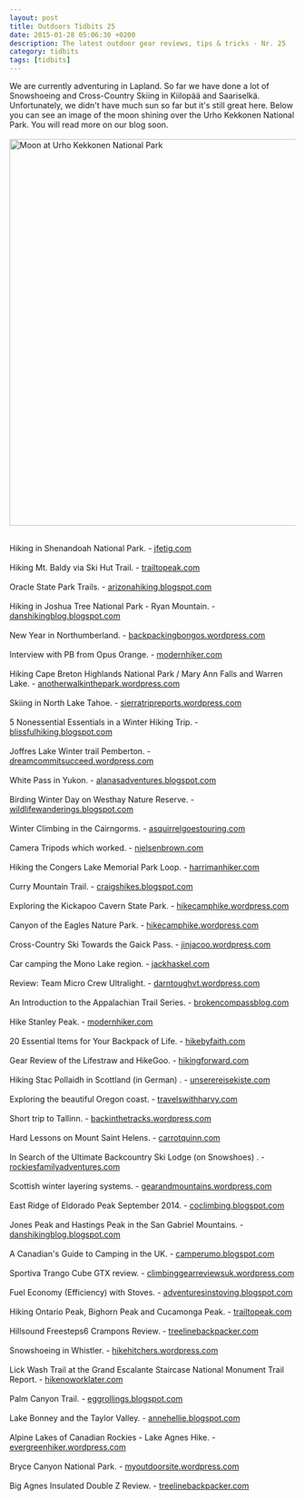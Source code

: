 ```yaml
---
layout: post
title: Outdoors Tidbits 25
date: 2015-01-28 05:06:30 +0200
description: The latest outdoor gear reviews, tips & tricks - Nr. 25
category: tidbits
tags: [tidbits]
---
```

We are currently adventuring in Lapland. So far we have done a lot of Snowshoeing and Cross-Country Skiing in Kiilopää and Saariselkä. Unfortunately, we didn't have much sun so far but it's still great here. Below you can see an image of the moon shining over the Urho Kekkonen National Park. You will read more on our blog soon.
<br><br>
<a href="https://www.flickr.com/photos/90204224@N07/16199155969" title="Moon at Urho Kekkonen National Park"><img src="https://farm8.staticflickr.com/7451/16199155969_80cb33d3ec_b.jpg" width="1024" height="680" alt="Moon at Urho Kekkonen National Park"></a><br><!--more--><br>

Hiking in  Shenandoah National Park. - [jfetig.com](http://jfetig.com/2015/01/20/lets-go-hiking)
<br><br>
Hiking Mt. Baldy via Ski Hut Trail. - [trailtopeak.com](http://trailtopeak.com/2015/01/19/mt-baldy-via-ski-hut-trail-01-19-15) 
<br><br>
Oracle State Park Trails. - [arizonahiking.blogspot.com](http://arizonahiking.blogspot.com/2015/01/oracle-state-park-trails.html) 
<br><br>
Hiking in Joshua Tree National Park - Ryan Mountain. - [danshikingblog.blogspot.com](http://danshikingblog.blogspot.com/2015/01/joshua-tree-ryan-mountain-january-3-2014.html) 
<br><br>
New Year in Northumberland. - [backpackingbongos.wordpress.com](https://backpackingbongos.wordpress.com/2015/01/19/new-year-in-northumberland/) 
<br><br>
Interview with PB from Opus Orange. - [modernhiker.com](http://www.modernhiker.com/2015/01/19/stream-opus-orange-outside-in-interview-with-pb/) 
<br><br>
Hiking Cape Breton Highlands National Park / Mary Ann Falls and Warren Lake. - [anotherwalkinthepark.wordpress.com](https://anotherwalkinthepark.wordpress.com/2015/01/19/cape-breton-highlands-national-park-part-6-mary-ann-falls-a-swim-in-warren-lake-and-last-minute-moose/) 
<br><br>
Skiing in North Lake Tahoe. - [sierratripreports.wordpress.com](https://sierratripreports.wordpress.com/2015/01/18/tr-up-and-down-in-north-lake-tahoe/) 
<br><br>
5 Nonessential Essentials in a Winter Hiking Trip. - [blissfulhiking.blogspot.com](http://blissfulhiking.blogspot.com/2015/01/my-5-nonessential-essentials-in-winter.html) 
<br><br>
Joffres Lake Winter trail Pemberton. - [dreamcommitsucceed.wordpress.com](https://dreamcommitsucceed.wordpress.com/2015/01/19/joffres-lake-winter-trail-pemberton-january-2015/) 
<br><br>
White Pass in Yukon. - [alanasadventures.blogspot.com](http://alanasadventures.blogspot.com/2015/01/white-pass-yukon.html) 
<br><br>
Birding Winter Day on Westhay Nature Reserve. - [wildlifewanderings.blogspot.com](http://wildlifewanderings.blogspot.com/2015/01/winter-on-westhay-nature-reserve-swt.html) 
<br><br>
Winter Climbing in the Cairngorms. - [asquirrelgoestouring.com](http://asquirrelgoestouring.com/2015/01/18/winter-climbing-cairngorms) 
<br><br>
Camera Tripods which worked. - [nielsenbrown.com](http://nielsenbrown.com/2015/01/18/what-works-for-me-camera-tripods) 
<br><br>
Hiking the Congers Lake Memorial Park Loop. - [harrimanhiker.com](http://www.harrimanhiker.com/2015/01/congers-lake-loop.html) 
<br><br>
Curry Mountain Trail. - [craigshikes.blogspot.com](http://craigshikes.blogspot.com/2015/01/curry-mountain-trail.html) 
<br><br>
Exploring the Kickapoo Cavern State Park. - [hikecamphike.wordpress.com](https://hikecamphike.wordpress.com/2015/01/22/kickapoo-cavern-state-park) 
<br><br>
Canyon of the Eagles Nature Park. - [hikecamphike.wordpress.com](https://hikecamphike.wordpress.com/2015/01/22/canyon-of-the-eagles-nature-park) 
<br><br>
Cross-Country Ski Towards the Gaick Pass. - [jinjacoo.wordpress.com](https://jinjacoo.wordpress.com/2015/01/22/cross-country-ski-towards-the-gaick-pass/) 
<br><br>
Car camping the Mono Lake region. - [jackhaskel.com](http://jackhaskel.com/2015/01/22/car-camping-the-mono-lake-region) 
<br><br>
Review: Team Micro Crew Ultralight. - [darntoughvt.wordpress.com](https://darntoughvt.wordpress.com/2015/01/21/review-team-micro-crew-ultralight/) 
<br><br>
An Introduction to the Appalachian Trail Series. - [brokencompassblog.com](http://brokencompassblog.com/2015/01/21/an-introduction-to-the-appalachian-trail-series) 
<br><br>
Hike Stanley Peak. - [modernhiker.com](http://www.modernhiker.com/2015/01/21/hike-stanley-peak/) 
<br><br>
20 Essential Items for Your Backpack of Life. - [hikebyfaith.com](http://hikebyfaith.com/2015/01/21/20-essential-items-for-your-backpack-of-life) 
<br><br>
Gear Review of  the Lifestraw and HikeGoo. - [hikingforward.com](http://www.hikingforward.com/blog/hhar-gear-review-lifestraw-hikegoo) 
<br><br>
Hiking Stac Pollaidh in Scottland (in German) . - [unserereisekiste.com](http://unserereisekiste.com/2015/01/24/schottland-wanderung-auf-den-stac-pollaidh-und-weiterfahrt-nach-thurso) 
<br><br>
Exploring the beautiful Oregon coast. - [travelswithharvy.com](http://travelswithharvy.com/2015/01/24/the-ruggedly-beautiful-oregon-coast) 
<br><br>
Short trip to Tallinn. - [backinthetracks.wordpress.com](https://backinthetracks.wordpress.com/2015/01/23/short-trip-to-tallin/) 
<br><br>
Hard Lessons on Mount Saint Helens. - [carrotquinn.com](http://carrotquinn.com/2015/01/27/hard-lessons-on-mount-saint-helens/) 
<br><br>
In Search of the Ultimate Backcountry Ski Lodge (on Snowshoes) . - [rockiesfamilyadventures.com](http://www.rockiesfamilyadventures.com/2015/01/in-search-of-ultimate-backcountry-ski.html) 
<br><br>
Scottish winter layering systems. - [gearandmountains.wordpress.com](https://gearandmountains.wordpress.com/2015/01/27/scottish-winter-layering-systems/) 
<br><br>
East Ridge of Eldorado Peak September 2014. - [coclimbing.blogspot.com](http://coclimbing.blogspot.com/2015/01/east-ridge-of-eldorado-peak-september.html) 
<br><br>
Jones Peak and Hastings Peak in the San Gabriel Mountains. - [danshikingblog.blogspot.com](http://danshikingblog.blogspot.com/2014/12/jones-peak-and-hastings-peak-dec-31.html) 
<br><br>
A Canadian's Guide to Camping in the UK. - [camperumo.blogspot.com](http://camperumo.blogspot.com/2015/01/a-canadians-guide-to-camping-in-uk.html) 
<br><br>
Sportiva Trango Cube GTX review. - [climbinggearreviewsuk.wordpress.com](https://climbinggearreviewsuk.wordpress.com/2015/01/26/sportiva-trango-cube-gtx/) 
<br><br>
Fuel Economy (Efficiency)  with Stoves. - [adventuresinstoving.blogspot.com](http://adventuresinstoving.blogspot.com/2015/01/fuel-economy-efficiency-with-stoves.html) 
<br><br>
Hiking Ontario Peak, Bighorn Peak and Cucamonga Peak. - [trailtopeak.com](http://trailtopeak.com/2015/01/26/ontario-peak-bighorn-peak-and-cucamonga-peak-01-25-15) 
<br><br>
Hillsound Freesteps6 Crampons Review. - [treelinebackpacker.com](http://treelinebackpacker.com/2015/01/26/hillsound-freesteps6-crampons-review) 
<br><br>
Snowshoeing in Whistler. - [hikehitchers.wordpress.com](https://hikehitchers.wordpress.com/2015/01/24/lost-lake-snowshoeing-in-whistler/) 
<br><br>
Lick Wash Trail at the Grand Escalante Staircase National Monument Trail Report. - [hikenoworklater.com](http://hikenoworklater.com/2015/01/25/trail-report-lick-wash-trail-at-the-grand-escalante-staircase-national-monument) 
<br><br>
Palm Canyon Trail. - [eggrollings.blogspot.com](http://eggrollings.blogspot.com/2015/01/palm-canyon-trail.html) 
<br><br>
Lake Bonney and the Taylor Valley. - [annehellie.blogspot.com](http://annehellie.blogspot.com/2014/12/lake-bonney-and-taylor-valley.html) 
<br><br>
Alpine Lakes of Canadian Rockies - Lake Agnes Hike. - [evergreenhiker.wordpress.com](https://evergreenhiker.wordpress.com/2015/01/25/lake-agnes-hike/) 
<br><br>
Bryce Canyon National Park. - [myoutdoorsite.wordpress.com](https://myoutdoorsite.wordpress.com/2015/01/25/bryce-canyon-national-park/) 
<br><br>
Big Agnes Insulated Double Z Review. - [treelinebackpacker.com](http://treelinebackpacker.com/2014/07/06/big-agnes-double-z-sleeping-pad-review/) 

